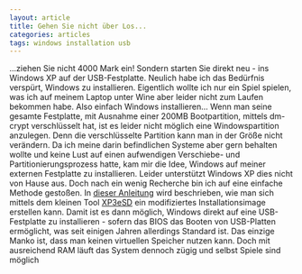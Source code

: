 ```yaml
---
layout: article
title: Gehen Sie nicht über Los...
categories: articles
tags: windows installation usb
---
```

...ziehen Sie nicht 4000 Mark ein! Sondern starten Sie direkt neu - ins Windows XP auf der USB-Festplatte.
Neulich habe ich das Bedürfnis verspürt, Windows zu installieren. Eigentlich wollte ich nur ein Spiel spielen, was ich auf meinem Laptop unter Wine aber leider nicht zum Laufen bekommen habe. Also einfach Windows installieren...
Wenn man seine gesamte Festplatte, mit Ausnahme einer 200MB Bootpartition, mittels dm-crypt verschlüsselt hat, ist es leider nicht möglich eine Windowspartition anzulegen. Denn die verschlüsselte Partition kann man in der Größe nicht verändern.
Da ich meine darin befindlichen Systeme aber gern behalten wollte und keine Lust auf einen aufwendigen Verschiebe- und Partitionierungsprozess hatte, kam mir die Idee, Windows auf meiner externen Festplatte zu installieren. Leider unterstützt Windows XP dies nicht von Hause aus. Doch nach ein wenig Recherche bin ich auf eine einfache Methode gestoßen.
In [dieser Anleitung](http://www.kaltmacher.de/board/tutorials-f406/-os-windows-xp-auf-usb-festplatte-installieren-t96105.html) wird beschrieben, wie man sich mittels dem kleinen Tool [XP3eSD](http://sublimeporte.info/) ein modifiziertes Installationsimage erstellen kann. Damit ist es dann möglich, Windows direkt auf eine USB-Festplatte zu installieren - sofern das BIOS das Booten von USB-Platten ermöglicht, was seit einigen Jahren allerdings Standard ist.
Das einzige Manko ist, dass man keinen virtuellen Speicher nutzen kann. Doch mit ausreichend RAM läuft das System dennoch zügig und selbst Spiele sind möglich
